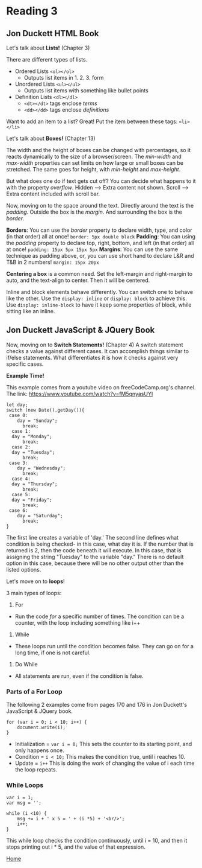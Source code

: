 # Reading 3

## Jon Duckett HTML Book

Let's talk about **Lists!** (Chapter 3)

There are different types of lists. 
* Ordered Lists `<ol></ol>`
  * Outputs list items in 1. 2. 3. form
* Unordered Lists `<ul></ul>`
  * Outputs list items with something like bullet points
* Definition Lists `<dl></dl>`
  * `<dt></dt>` tags enclose *terms*  
  * `<dd></dd>` tags enclose *definitions*

Want to add an item to a list? Great! Put the item between these tags: `<li></li>`

Let's talk about **Boxes!** (Chapter 13)

The width and the height of boxes can be changed with percentages, so it reacts dynamically to the size of a browser/screen. 
The *min-width* and *max-width* properties can set limits on how large or small boxes can be stretched. The same goes for height, with *min-height* and *max-height*.

But what does one do if text gets cut off? You can decide what happens to it with the property *overflow*. Hidden --> Extra content not shown. Scroll --> Extra content included with scroll bar. 

Now, moving on to the space around the text. Directly around the text is the *padding*. Outside the box is the *margin*. And surrounding the box is the *border*. 

**Borders**: You can use the *border* property to declare width, type, and color (in that order) all at once! `border: 5px double black`
**Padding**: You can using the *padding* property to declare top, right, bottom, and left (in that order) all at once! `padding: 15px 5px 15px 5px`
**Margins**: You can use the same technique as padding above, or, you can use short hand to declare L&R and T&B in 2 numbers! `margin: 15px 20px`

**Centering a box** is a common need. Set the left-margin and right-margin to auto, and the text-align to center. Then it will be centered. 

Inline and block elements behave differently. You can switch one to behave like the other. Use the `display: inline` or `display: block` to achieve this. Use `display: inline-block` to have it keep some properties of block, while sitting like an inline. 

## Jon Duckett JavaScript & JQuery Book

Now, moving on to **Switch Statements!** (Chapter 4)
A switch statement checks a value against different cases. It can accomplish things similar to if/else statements. What differentiates it is how it checks against very specific cases. 

**Example Time!**

This example comes from a youtube video on freeCodeCamp.org's channel. The link: https://www.youtube.com/watch?v=fM5qnyasUYI

~~~
let day;
switch (new Date().getDay()){
 case 0:
    day = "Sunday";
      break;
  case 1:
  day = "Monday";
      break;
  case 2:
  day = "Tuesday";
      break;  
 case 3:
    day = "Wednesday";
      break;
  case 4:
  day = "Thursday";
      break;
  case 5:
  day = "Friday";
      break;  
 case 6:
    day = "Saturday";
      break;
}
~~~

The first line creates a variable of 'day.' The second line defines what condition is being checked- in this case, what day it is. If the number that is returned is 2, then the code beneath it will execute. In this case, that is assigning the string "Tuesday" to the variable "day." There is no default option in this case, because there will be no other output other than the listed options. 

Let's move on to **loops**!

3 main types of loops:
1. For
  * Run the code *for* a specific number of times. The condition can be a counter, with the loop including something like i++
1. While
  * These loops run until the condition becomes false. They can go on for a long time, if one is not careful. 
1. Do While
  * All statements are run, even if the condition is false. 

### Parts of a For Loop

The following 2 examples come from pages 170 and 176 in Jon Duckett's JavaScript & JQuery book.

~~~
for (var i = 0; i < 10; i++) {
    document.write(i);
}
~~~

- Initialization = `var i = 0;` This sets the counter to its starting point, and only happens once. 
- Condition = `i < 10;` This makes the condition true, until i reaches 10. 
- Update = `i++` This is doing the work of changing the value of i each time the loop repeats. 

### While Loops
~~~
var i = 1;
var msg = '';

while (i <10) {
    msg += i + ' x 5 = ' + (i *5) + '<br/>';
    i++;
}
~~~
This while loop checks the condition continuously, until i = 10, and then it stops printing out i * 5, and the value of that expression. 

[Home](https://peymade.github.io/reading-notes/)